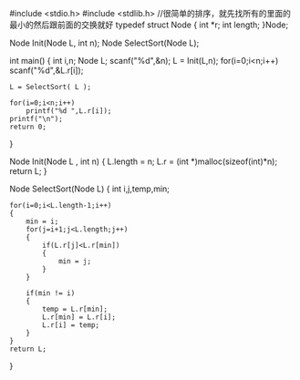#include <stdio.h>
#include <stdlib.h>
//很简单的排序，就先找所有的里面的最小的然后跟前面的交换就好
typedef struct Node
{
    int *r;
    int length;
}Node;

Node Init(Node L, int n);
Node SelectSort(Node L);

int main()
{
    int i,n;
    Node L;
    scanf("%d",&n);
    L = Init(L,n);
    for(i=0;i<n;i++)
        scanf("%d",&L.r[i]);

    L = SelectSort( L );

    for(i=0;i<n;i++)
        printf("%d ",L.r[i]);
    printf("\n");
    return 0;
}

Node Init(Node L , int n)
{
    L.length = n;
    L.r = (int *)malloc(sizeof(int)*n);
    return L;
}

Node SelectSort(Node L)
{
    int i,j,temp,min;

    for(i=0;i<L.length-1;i++)
    {
        min = i;
        for(j=i+1;j<L.length;j++)
        {
            if(L.r[j]<L.r[min])
            {
                min = j;
            }
        }

        if(min != i)
        {
            temp = L.r[min];
            L.r[min] = L.r[i];
            L.r[i] = temp;
        }
    }
    return L;
}
